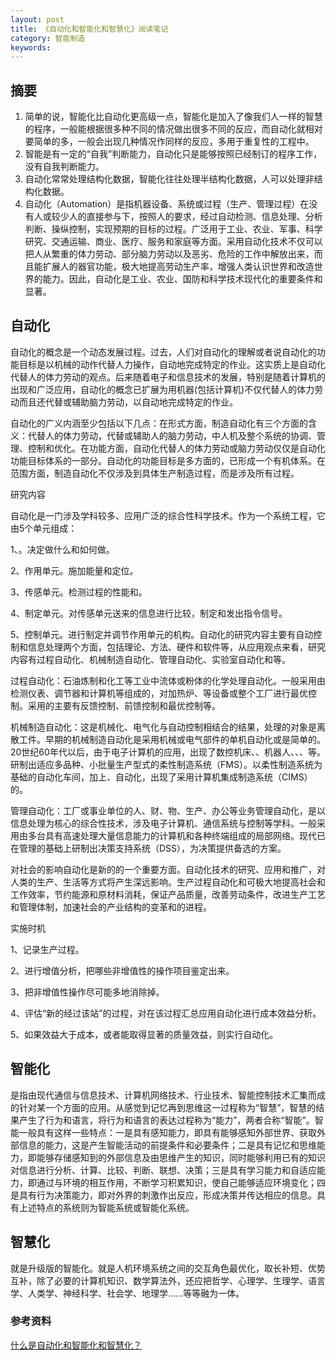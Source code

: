 ```yaml
---
layout: post
title: 《自动化和智能化和智慧化》阅读笔记
category: 智能制造
keywords:  
---
```


## 摘要
1. 简单的说，智能化比自动化更高级一点，智能化是加入了像我们人一样的智慧的程序，一般能根据很多种不同的情况做出很多不同的反应，而自动化就相对要简单的多，一般会出现几种情况作同样的反应，多用于重复性的工程中。
2. 智能是有一定的“自我”判断能力，自动化只是能够按照已经制订的程序工作，没有自我判断能力。
3. 自动化常常处理结构化数据，智能化往往处理半结构化数据，人可以处理非结构化数据。
4. 自动化（Automation）是指机器设备、系统或过程（生产、管理过程）在没有人或较少人的直接参与下，按照人的要求，经过自动检测、信息处理、分析判断、操纵控制，实现预期的目标的过程。广泛用于工业、农业、军事、科学研究、交通运输、商业、医疗、服务和家庭等方面。采用自动化技术不仅可以把人从繁重的体力劳动、部分脑力劳动以及恶劣、危险的工作中解放出来，而且能扩展人的器官功能，极大地提高劳动生产率，增强人类认识世界和改造世界的能力。因此，自动化是工业、农业、国防和科学技术现代化的重要条件和显著。



##  自动化
自动化的概念是一个动态发展过程。过去，人们对自动化的理解或者说自动化的功能目标是以机械的动作代替人力操作，自动地完成特定的作业。这实质上是自动化代替人的体力劳动的观点。后来随着电子和信息技术的发展，特别是随着计算机的出现和广泛应用，自动化的概念已扩展为用机器(包括计算机)不仅代替人的体力劳动而且还代替或辅助脑力劳动，以自动地完成特定的作业。

自动化的广义内涵至少包括以下几点：在形式方面，制造自动化有三个方面的含义：代替人的体力劳动，代替或辅助人的脑力劳动，中人机及整个系统的协调、管理、控制和优化。在功能方面，自动化代替人的体力劳动或脑力劳动仅仅是自动化功能目标体系的一部分。自动化的功能目标是多方面的，已形成一个有机体系。在范围方面，制造自动化不仅涉及到具体生产制造过程，而是涉及所有过程。

研究内容

自动化是一门涉及学科较多、应用广泛的综合性科学技术。作为一个系统工程，它由5个单元组成：

1、。决定做什么和如何做。

2、作用单元。施加能量和定位。

3、传感单元。检测过程的性能和。

4、制定单元。对传感单元送来的信息进行比较，制定和发出指令信号。

5、控制单元。进行制定并调节作用单元的机构。自动化的研究内容主要有自动控制和信息处理两个方面，包括理论、方法、硬件和软件等，从应用观点来看，研究内容有过程自动化、机械制造自动化、管理自动化、实验室自动化和等。

过程自动化：石油炼制和化工等工业中流体或粉体的化学处理自动化。一般采用由检测仪表、调节器和计算机等组成的，对加热炉、等设备或整个工厂进行最优控制。采用的主要有反馈控制、前馈控制和最优控制等。

机械制造自动化：这是机械化、电气化与自动控制相结合的结果，处理的对象是离散工件。早期的机械制造自动化是采用机械或电气部件的单机自动化或是简单的。20世纪60年代以后，由于电子计算机的应用，出现了数控机床、、机器人、、、等。研制出适应多品种、小批量生产型式的柔性制造系统（FMS）。以柔性制造系统为基础的自动化车间，加上、自动化，出现了采用计算机集成制造系统（CIMS）的。

管理自动化：工厂或事业单位的人、财、物、生产、办公等业务管理自动化，是以信息处理为核心的综合性技术，涉及电子计算机、通信系统与控制等学科。一般采用由多台具有高速处理大量信息能力的计算机和各种终端组成的局部网络。现代已在管理的基础上研制出决策支持系统（DSS），为决策提供备选的方案。

对社会的影响自动化是新的的一个重要方面。自动化技术的研究、应用和推广，对人类的生产、生活等方式将产生深远影响。生产过程自动化和可极大地提高社会和工作效率，节约能源和原材料消耗，保证产品质量，改善劳动条件，改进生产工艺和管理体制，加速社会的产业结构的变革和的进程。

实施时机

1、记录生产过程。

2、进行增值分析，把哪些非增值性的操作项目鉴定出来。

3、把非增值性操作尽可能多地消除掉。

4、评估“新的经过该站”的过程，对在该过程汇总应用自动化进行成本效益分析。

5、如果效益大于成本，或者能取得显著的质量效益，则实行自动化。


## 智能化
是指由现代通信与信息技术、计算机网络技术、行业技术、智能控制技术汇集而成的针对某一个方面的应用。从感觉到记忆再到思维这一过程称为“智慧”，智慧的结果产生了行为和语言，将行为和语言的表达过程称为“能力”，两者合称“智能”。智能一般具有这样一些特点：一是具有感知能力，即具有能够感知外部世界、获取外部信息的能力，这是产生智能活动的前提条件和必要条件；二是具有记忆和思维能力，即能够存储感知到的外部信息及由思维产生的知识，同时能够利用已有的知识对信息进行分析、计算、比较、判断、联想、决策；三是具有学习能力和自适应能力，即通过与环境的相互作用，不断学习积累知识，使自己能够适应环境变化；四是具有行为决策能力，即对外界的刺激作出反应，形成决策并传达相应的信息。具有上述特点的系统则为智能系统或智能化系统。

## 智慧化
就是升级版的智能化。就是人机环境系统之间的交互角色最优化，取长补短、优势互补，除了必要的计算机知识、数学算法外，还应把哲学、心理学、生理学、语言学、人类学、神经科学、社会学、地理学......等等融为一体。



### 参考资料
[什么是自动化和智能化和智慧化？](http://m.sohu.com/n/466455701/)
